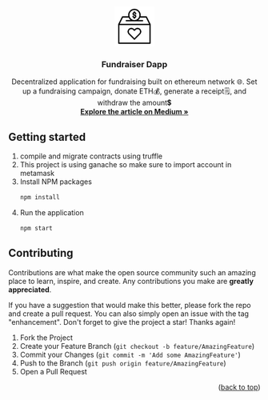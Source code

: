 <!-- PROJECT LOGO -->
<br />
<div align="center">
  <a href="https://github.com/ac12644/Fundraiser_Dapp">
    <img src="fundraise.png" alt="Logo" width="80" height="80">
  </a>

  <h3 align="center">Fundraiser Dapp</h3>

  <p align="center">
    Decentralized application for fundraising built on ethereum network 🌐. Set up a fundraising campaign, donate ETH💰, generate a receipt🗒️, and withdraw the amount💲
    <br />
    <a href="https://betterprogramming.pub/create-a-full-stack-fundraiser-dapp-using-truffle-solidity-react-material-ui-and-web3-222638147c7a"><strong>Explore the article on Medium »</strong></a>
  </p>
</div>


## Getting started
1. compile and migrate contracts using truffle
2. This project is using ganache so make sure to import account in metamask
3. Install NPM packages
   ```sh
   npm install
   ```
3. Run the application
   ```sh
   npm start
   ```
   
<!-- CONTRIBUTING -->
## Contributing

Contributions are what make the open source community such an amazing place to learn, inspire, and create. Any contributions you make are **greatly appreciated**.

If you have a suggestion that would make this better, please fork the repo and create a pull request. You can also simply open an issue with the tag "enhancement".
Don't forget to give the project a star! Thanks again!

1. Fork the Project
2. Create your Feature Branch (`git checkout -b feature/AmazingFeature`)
3. Commit your Changes (`git commit -m 'Add some AmazingFeature'`)
4. Push to the Branch (`git push origin feature/AmazingFeature`)
5. Open a Pull Request

<p align="right">(<a href="#top">back to top</a>)</p>
